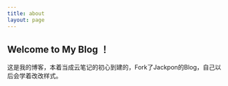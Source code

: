 ```yaml
---
title: about
layout: page
---
```


Welcome to My Blog ！
----------------------------
这是我的博客，本着当成云笔记的初心到建的，Fork了Jackpon的Blog，自己以后会学着改改样式。







